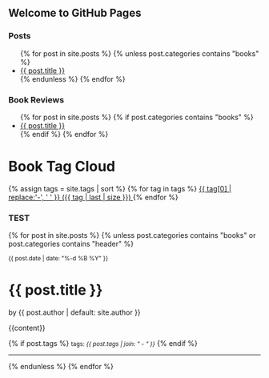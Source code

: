 ## Welcome to GitHub Pages

### Posts
<ul>
  {% for post in site.posts %}
    {% unless post.categories contains "books" %}
    <li>
      <a href="{{ post.url | relative_url }}">{{ post.title }}</a>
    </li>
    {% endunless %}
  {% endfor %}
</ul>

### Book Reviews
<ul>
  {% for post in site.posts %}
    {% if post.categories contains "books" %}
    <li>
      <a href="{{ post.url | relative_url }}">{{ post.title }}</a>
    </li>
    {% endif %}
  {% endfor %}
</ul>


<h1>Book Tag Cloud</h1>
{% assign tags = site.tags | sort %}
{% for tag in tags %}
 <span class="site-tag">
    <a href="/tag/{{ tag | first | slugify }}/"
        style="font-size: {{ tag | last | size  |  times: 4 | plus: 80  }}%">
            {{ tag[0] | replace:'-', ' ' }} ({{ tag | last | size }})
    </a>
</span>
{% endfor %}

### TEST

{% for post in site.posts %}
    {% unless post.categories contains "books" or post.categories contains "header" %}

<small>{{ post.date | date: "%-d %B %Y" }}</small>
<h1>{{ post.title }}</h1>

<p class="view">by {{ post.author | default: site.author }}</p>

{{content}}

{% if post.tags %}
  <small>tags: <em>{{ post.tags | join: "</em> - <em>" }}</em></small>
{% endif %}
<hr>
    {% endunless %}
  {% endfor %}